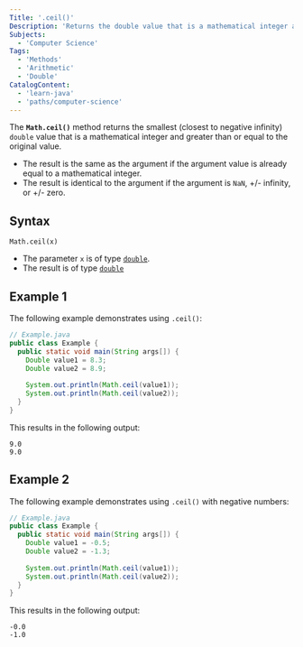 ```yaml
---
Title: '.ceil()'
Description: 'Returns the double value that is a mathematical integer and is greater than or equal to the original value.'
Subjects:
  - 'Computer Science'
Tags:
  - 'Methods'
  - 'Arithmetic'
  - 'Double'
CatalogContent:
  - 'learn-java'
  - 'paths/computer-science'
---
```


The **`Math.ceil()`** method returns the smallest (closest to negative infinity) `double` value that is a mathematical integer and greater than or equal to the original value.

- The result is the same as the argument if the argument value is already equal to a mathematical integer.
- The result is identical to the argument if the argument is `NaN`, +/- infinity, or +/- zero.

## Syntax

```pseudo
Math.ceil(x)
```

- The parameter `x` is of type [`double`](https://docs.oracle.com/javase/7/docs/api/java/lang/Double.html).
- The result is of type [`double`](https://docs.oracle.com/javase/7/docs/api/java/lang/Double.html)

## Example 1

The following example demonstrates using `.ceil()`:

```java
// Example.java
public class Example {
  public static void main(String args[]) {
    Double value1 = 8.3;
    Double value2 = 8.9;
    
    System.out.println(Math.ceil(value1));
    System.out.println(Math.ceil(value2));
  }
}
```

This results in the following output:

```shell
9.0
9.0
```

## Example 2

The following example demonstrates using `.ceil()` with negative numbers:

```java
// Example.java
public class Example {
  public static void main(String args[]) {
    Double value1 = -0.5;
    Double value2 = -1.3;
        
    System.out.println(Math.ceil(value1));
    System.out.println(Math.ceil(value2));
  }
}
```

This results in the following output:

```shell
-0.0
-1.0
```
